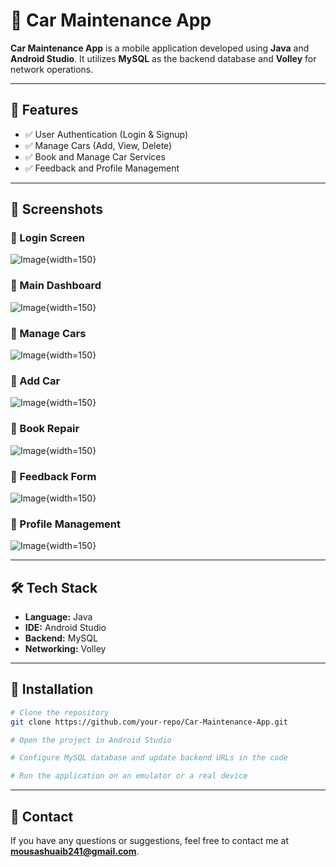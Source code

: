 # 🚗 Car Maintenance App

**Car Maintenance App** is a mobile application developed using **Java** and **Android Studio**. It utilizes **MySQL** as the backend database and **Volley** for network operations.

---

## 📌 Features
- ✅ User Authentication (Login & Signup)
- ✅ Manage Cars (Add, View, Delete)
- ✅ Book and Manage Car Services
- ✅ Feedback and Profile Management

---

## 📱 Screenshots
### 🔹 Login Screen
![Image](https://github.com/user-attachments/assets/60a85a6c-5322-41d2-9e57-f5166e9e9229){width=150}

### 🔹 Main Dashboard
![Image](https://github.com/user-attachments/assets/dd1aa248-86b2-4d7a-b799-c63efcefe046){width=150}

### 🔹 Manage Cars
![Image](https://github.com/user-attachments/assets/0a09e42c-4865-4d39-8566-ce36422c534f){width=150}

### 🔹 Add Car
![Image](https://github.com/user-attachments/assets/c4308751-fb48-4f39-8a61-0bc0fcff74cb){width=150}

### 🔹 Book Repair
![Image](https://github.com/user-attachments/assets/587049e6-0a7c-4e7d-8a51-44d5a727e237){width=150}

### 🔹 Feedback Form
![Image](https://github.com/user-attachments/assets/5aabde25-c79a-405f-86d3-ea030ee9db50){width=150}

### 🔹 Profile Management
![Image](https://github.com/user-attachments/assets/ad6048b6-2f10-4599-ab66-f6358a13c371){width=150}

---

## 🛠️ Tech Stack
- **Language:** Java
- **IDE:** Android Studio
- **Backend:** MySQL
- **Networking:** Volley

---

## 🚀 Installation
```sh
# Clone the repository
git clone https://github.com/your-repo/Car-Maintenance-App.git

# Open the project in Android Studio

# Configure MySQL database and update backend URLs in the code

# Run the application on an emulator or a real device
```

---

## 📩 Contact
If you have any questions or suggestions, feel free to contact me at **mousashuaib241@gmail.com**.
